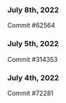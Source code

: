 ### July 8th, 2022

Commit #62564

### July 5th, 2022

Commit #314353


### July 4th, 2022

Commit #72281
